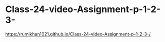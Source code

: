 # Class-24-video-Assignment-p-1-2-3-
https://rumikhan1021.github.io/Class-24-video-Assignment-p-1-2-3-/
